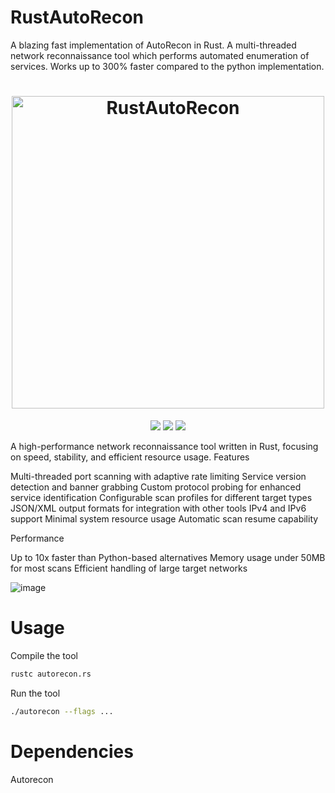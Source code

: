 # RustAutoRecon
A blazing fast implementation of AutoRecon in Rust.  A multi-threaded network reconnaissance tool which performs automated enumeration of services.  Works up to 300% faster compared to the python implementation.


<h1 align="center">
  <img src="https://github.com/user-attachments/assets/85abc3d5-60bc-4a96-bd7b-f31a249c8aef" alt="RustAutoRecon" width="500px" height=auto>
  <br>
</h1>


<p align="center">
<a href="https://x.com/spacialsec"><img src="https://img.shields.io/twitter/follow/spacialsec.svg?logo=twitter"></a>
<a href="https://img.shields.io/badge/Rust-000000?logo=Rust&logoColor=white"><img src="https://img.shields.io/badge/Rust-000000?logo=Rust&logoColor=white"></a>
<a href="https://opensource.org/license/MIT"><img src="https://img.shields.io/badge/license-MIT-blue"></a>
</p>

A high-performance network reconnaissance tool written in Rust, focusing on speed, stability, and efficient resource usage.
Features

Multi-threaded port scanning with adaptive rate limiting
Service version detection and banner grabbing
Custom protocol probing for enhanced service identification
Configurable scan profiles for different target types
JSON/XML output formats for integration with other tools
IPv4 and IPv6 support
Minimal system resource usage
Automatic scan resume capability

Performance

Up to 10x faster than Python-based alternatives
Memory usage under 50MB for most scans
Efficient handling of large target networks

![image](https://github.com/user-attachments/assets/3d070f0c-5af7-49ae-84ef-4fbdfd7417e4)


# Usage
Compile the tool
```bash
rustc autorecon.rs
```

Run the tool
```bash
./autorecon --flags ...
```

# Dependencies
Autorecon
